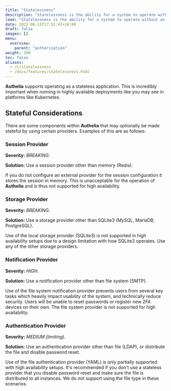 ```yaml
---
title: "Statelessness"
description: "Statelessness is the ability for a system to operate without an in-memory state. A crash could result in loss of the in-memory state causing a bad user experience."
lead: "Statelessness is the ability for a system to operate without an in-memory state. A crash could result in loss of the in-memory state causing a bad user experience."
date: 2022-06-15T17:51:47+10:00
draft: false
images: []
menu:
  overview:
    parent: "authorization"
weight: 390
toc: false
aliases:
  - /t/statelessness
  - /docs/features/statelessness.html
---
```


__Authelia__ supports operating as a stateless application. This is incredibly important when running in highly
available deployments like you may see in platforms like Kubernetes.

## Stateful Considerations

There are some components within __Authelia__ that may optionally be made stateful by using certain providers. Examples
of this are as follows:

### Session Provider

__Severity:__ *BREAKING*.

__Solution:__ Use a session provider other than memory (Redis).

If you do not configure an external provider for the session configuration
it stores the session in memory. This is unacceptable for the operation of
__Authelia__ and is thus not supported for high availability.

### Storage Provider

__Severity:__ *BREAKING*.

__Solution:__ Use a storage provider other than SQLite3 (MySQL, MariaDB, PostgreSQL).

Use of the local storage provider (SQLite3) is not supported in high availability setups
due to a design limitation with how SQLite3 operates. Use any of the other storage providers.

### Notification Provider

__Severity:__ *HIGH*.

__Solution:__ Use a notification provider other than file system (SMTP).

Use of the file system notification provider prevents users from several key tasks which heavily impact usability of
the system, and technically reduce security. Users will be unable to reset passwords or register new 2FA devices on
their own. The file system provider is not supported for high availability.

### Authentication Provider

__Severity:__ *MEDIUM (limiting)*.

__Solution:__ Use an authentication provider other than file (LDAP), or distribute the file and disable password reset.

Use of the file authentication provider (YAML) is only partially supported with high availability setups. It's
recommended if you don't use a stateless provider that you disable password reset and make sure the file is distributed
to all instances. We do not support using the file type in these scenarios.
